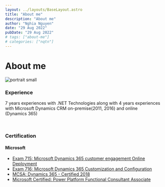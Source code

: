 ```yaml
---
layout: ../layouts/BaseLayout.astro
title: "About me"
description: "About me"
author: "Nghia Nguyen"
date: "29 Aug 2022"
pubDate: "29 Aug 2022"
# tags: ["about-me"]
# categories: ["nqtn"]
---
```

# About me
![portrait small](../../../public/image/portrait_small.jpg)
### Experience

7 years experiences with .NET Technologies along with 4 years experiences with Microsoft Dynamics CRM on-premise(2011, 2016) and online (Dynamics 365)

<br/>

### Certification
#### Microsoft
+ [Exam 715: Microsoft Dynamics 365 customer engagement Online Deployment](https://www.credly.com/earner/earned/badge/bc057fbd-4df4-4393-ba91-6fc759a57291)
+ [Exam 716: Microsoft Dynamics 365 Customization and Configuration](https://www.credly.com/earner/earned/badge/b7ffd52e-b1ed-4b15-af0a-9b857c429bc1)
+ [MCSA: Dynamics 365 - Certified 2018](https://www.credly.com/earner/earned/badge/1daf3503-9d08-49b6-859a-911f1c061968)
+ [Microsoft Certified: Power Platform Functional Consultant Associate](https://www.credly.com/earner/earned/badge/e9319703-8a9b-4828-96c2-db341dd004b9)
